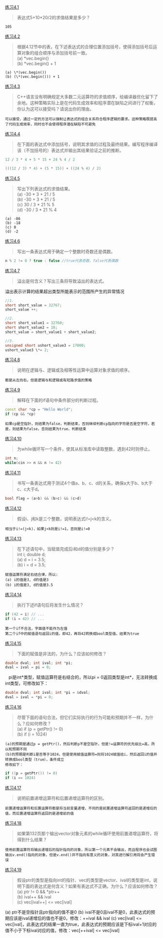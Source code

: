 [练习4.1](#)

>表达式5+10\*20/2的求值结果是多少？

    105

[练习4.2](#)

>根据4.12节中的表，在下述表达式的合理位置添加括号，使得添加括号后运算对象的组合顺序与添加括号前一致。  
(a) \*vec.begin()  
(b) \*vec.begin() + 1

    (a) \*(vec.begin())
    (b) (\*(vec.begin())) + 1

[练习4.3](#)

>C++语言没有明确规定大多数二元运算符的求值顺序，给编译器优化留下了余地。这种策略实际上是在代码生成效率和程序潜在缺陷之间进行了权衡，你认为这可以接受吗？请说出你的理由。

    可以接受，通过一定的方法可以强制让表达式的组合关系符合程序逻辑的要求。这种策略既提高了代码生成效率，同时也不会使得程序潜在缺陷不可避免

[练习4.4](#)

>在下面的表达式中添加括号，说明其求值的过程及最终结果。编写程序编译该（不加括号的）表达式并输出其结果验证之前的推断。

```cpp
12 / 3 * 4 + 5 * 15 + 24 % 4 / 2
```

```cpp
(((12 / 3) * 4) + (5 * 15)) + ((24 % 4) / 2)
```

[练习4.5](#)

>写出下列表达式的求值结果。  
(a) -30 * 3 + 21 / 5  
(b) -30 + 3 * 21 / 5  
(c) 30 / 3 * 21 % 5  
(d) -30 / 3 * 21 % 4

    (a) -86
    (b) -18
    (c) 0
    (d) -2

[练习4.6](#)

>写出一条表达式用于确定一个整数时奇数还是偶数。

```cpp
n % 2 != 0 ? true : false //true代表奇数，false代表偶数
```

[练习4.7](#)

>溢出是何含义？写出三条将导致溢出的表达式。

溢出表示计算的结果超出类型所能表示的范围所产生的异常情况

```cpp
//1.
short short_value = 32767;
short_value ++;

//2.
short short_value1 = 32760;
short short_value2 = 10;
short_value = short_value1 + short_value2;

//3.
unsigned short ushort_value3 = 17000;
ushort_value3 \*= 2;
```

[练习4.8](#)

>说明在逻辑与、逻辑或及相等性运算中运算对象求值的顺序。

    都是从左向右，但是逻辑与和逻辑或有短路求值的策略
    
[练习4.9](#)

>解释在下面的if语句中条件部分的判断过程。

```cpp
const char *cp = "Hello World";
if (cp && *cp)
```

    如果cp是空指针，则结果为false，判断结束，否则继续判断cp指向的字符是否是空字符，若是，则结果为false，否则结果为true，判断结束

[练习4.10](#)

>为while循环写一个条件，使其从标准库中读取整数，遇到42时则停止。

```cpp
int n;
while(cin >> n && n != 42)
```

[练习4.11](#)

>书写一条表达式用于测试4个值a、b、c、d的关系，确保a大于b、b大于c、c大于d。

```cpp
bool flag = (a>b) && (b>c) && (c>d)
```

[练习4.12](#)

>假设i、j和k是三个整数，说明表达式i!=j<k的含义。

    相当于i!=(j<k)，如果j<k则是i!=1，否则是i!=0

[练习4.13](#)

>在下述语句中，当赋值完成后i和d的值分别是多少？  
int i; double d;  
(a) d = i = 3.5;  
(b) i = d = 3.5;

    赋值运算符满足右结合律，所以:
    (a) i的值是3, d的值是3
    (b) i的值是3, d的值是3.5

[练习4.14](#)

>执行下述if语句后将发生什么情况？

```cpp
if (42 = i) // ...
if (i = 42) // ...
```

    第一个if不合法，字面值不能作为左值
    第二个if中的赋值语句返回i的值，即42，再将42转换成bool类型值，结果为true

[练习4.15](#)

>下面的赋值是非法的，为什么？应该如何修改？

```cpp
double dval; int ival; int *pi;
dval = ival = pi = 0;
```

    pi是int\*类型，赋值运算符是右结合的，所以pi = 0返回类型是int\*，无法转换成int类型，可修改如下：

```cpp
double dval; int ival; int *pi = &dval;
dval = ival = *pi = 0;
```

[练习4.16](#)

>尽管下面的语句合法，但它们实际执行的行为可能和预期并不一样，为什么？应如何修改？  
(a) if (p = getPtr() != 0)  
(b) if (i = 1024)

    (a)的预期是通过p = getPtr()，然后判断p不是空指针，但是!=运算符的优先级比=高，所以和预期不同
    (b)的预期是判断i是否等于1024，但是使用赋值运算符=则将1024赋值给i，然后返回i的值并转换成bool类型（true），条件成立
    修改如下：
```cpp
if ((p = getPtr()) != 0)
if (i == 1024)
```

[练习4.17](#)

>说明前置递增运算符和后置递增运算符的区别。

    前置递增运算符和后置运算符都是将当前变量递增，不同的是前置递增运算符返回的是递增后的值，而后置递增运算符返回的是递增前的值

[练习4.18](#)

>如果第132页那个输出vector对象元素的while循环使用前置递增运算符，将得到什么结果？

    使用前置运算符将输出递增后的指针指向的对象，所以第一个元素不会输出，而且程序也会试图输出v.end()指向的对象，但是v.end()并不指向有意义的对象，对其进行解引用将会产生错误

[练习4.19](#)

>假设ptr的类型是指向int的指针、vec的类型是vector<int>、ival的类型是int，说明下面的表达式是何含义？如果有表达式不正确，为什么？应该如何修改？  
(a) ptr != 0 && *ptr++  
(b) ival++ && ival  
(c) vec[ival++] <= vec[ival]
                           
(a) ptr不是空指针且ptr指向的值不是0
(b) ival不是0且ival不是0，此表达式的预期应该是ival递增后的值也不是0，修改：++ival && ival
(c) vec\[ival] <= vec\[ival]，此表达式的结果一直为true，此表达式的预期应该是下标ival+1对应的值不小于下标ival对应的值，修改：vec\[++ival] <= vec\[ival]
